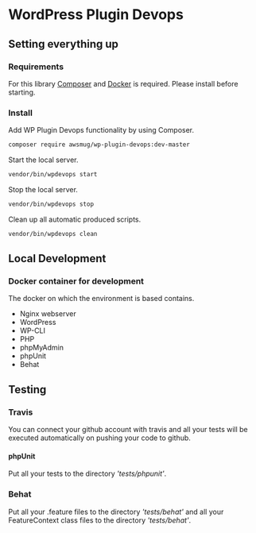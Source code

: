 # WordPress Plugin Devops

## Setting everything up

### Requirements

For this library [Composer](https://getcomposer.org/download/) and [Docker](https://www.docker.com/) is required. Please install before starting.

### Install

Add WP Plugin Devops functionality by using Composer. 

```bash
composer require awsmug/wp-plugin-devops:dev-master
```

Start the local server.

```bash
vendor/bin/wpdevops start
```

Stop the local server.

```bash
vendor/bin/wpdevops stop
```

Clean up all automatic produced scripts.

```bash
vendor/bin/wpdevops clean
```

## Local Development

### Docker container for development

The docker on which the environment is based contains.

* Nginx webserver
* WordPress
* WP-CLI
* PHP
* phpMyAdmin
* phpUnit
* Behat

## Testing

### Travis

You can connect your github account with travis and all your tests will be executed automatically on pushing your code to github.

#### phpUnit

Put all your tests to the directory *'tests/phpunit'*.

### Behat
Put all your .feature files to the directory *'tests/behat'* and all your FeatureContext class files to the directory *'tests/behat'*.